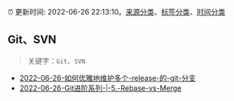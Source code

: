 :alarm_clock: 更新时间: 2022-06-26 22:13:10。[来源分类](../README.md)、[标签分类](../TAGS.md)、[时间分类](../TIMELINE.md)

## Git、SVN


> 关键字：`Git`、`SVN`



- [2022-06-26-如何优雅地维护多个-release-的-git-分支](https://www.v2ex.com/t/862371) 
- [2022-06-26-Git进阶系列-|-5.-Rebase-vs-Merge](https://toutiao.io/k/tc5wxmx) 